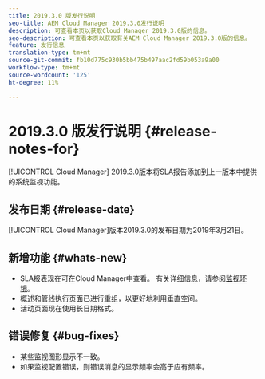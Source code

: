 ```yaml
---
title: 2019.3.0 版发行说明
seo-title: AEM Cloud Manager 2019.3.0发行说明
description: 可查看本页以获取Cloud Manager 2019.3.0版的信息。
seo-description: 可查看本页以获取有关AEM Cloud Manager 2019.3.0版的信息。
feature: 发行信息
translation-type: tm+mt
source-git-commit: fb10d775c930b5bb475b497aac2fd59b053a9a00
workflow-type: tm+mt
source-wordcount: '125'
ht-degree: 11%

---
```



# 2019.3.0 版发行说明 {#release-notes-for}

[!UICONTROL Cloud Manager] 2019.3.0版本将SLA报告添加到上一版本中提供的系统监视功能。

## 发布日期 {#release-date}

[!UICONTROL Cloud Manager]版本2019.3.0的发布日期为2019年3月21日。

## 新增功能 {#whats-new}

* SLA报表现在可在Cloud Manager中查看。 有关详细信息，请参阅[监视环境](monitor-your-environments.md)。
* 概述和管线执行页面已进行重组，以更好地利用垂直空间。
* 活动页面现在使用长日期格式。

## 错误修复 {#bug-fixes}

* 某些监视图形显示不一致。
* 如果监视配置错误，则错误消息的显示频率会高于应有频率。
